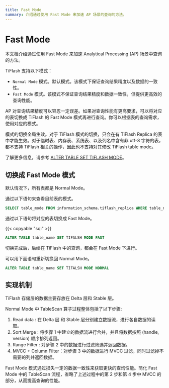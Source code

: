 ```yaml
---
title: Fast Mode
summary: 介绍通过使用 Fast Mode 来加速 AP 场景的查询的方法。
---
```


# Fast Mode

本文档介绍通过使用 Fast Mode 来加速 Analytical Processing (AP) 场景中查询的方法。

TiFlash 支持以下模式：

- `Normal Mode` 模式。默认模式。该模式下保证查询结果精度以及数据的一致性。
- `Fast Mode` 模式。该模式不保证查询结果精度和数据一致性，但提供更高效的查询性能。

AP 对查询结果精度可以容忍一定误差。如果对查询性能有更高要求，可以将对应的表切换成 TiFlash 的 Fast Mode 模式再进行查询。你可以根据表的查询需求，使用对应的模式。

模式的切换全局生效。对于 TiFlash 模式的切换，只会在有 TiFlash Replica 的表中才能生效。对于临时表、内存表、系统表、以及列名中含有非 utf-8 字符的表，都不支持 TiFlash 相关的操作，因此也不支持对其修改 TiFlash table mode。

了解更多信息，请参考 [ALTER TABLE SET TIFLASH MODE](/sql-statements/sql-statement-set-tiflash-mode.md)。

## 切换成 Fast Mode 模式

默认情况下，所有表都是 Normal Mode。

通过以下语句来查看目前表的模式。

```sql
SELECT table_mode FROM information_schema.tiflash_replica WHERE table_name = 'table_name' AND table_schema = 'database_name'
```

通过以下语句将对应的表切换成 Fast Mode。

{{< copyable "sql" >}}

```sql
ALTER TABLE table_name SET TIFALSH MODE FAST
```

切换完成后，后续在 TiFlash 中的查询，都会在 Fast Mode 下进行。

可以用下面语句重新切换回 Normal Mode。

```sql
ALTER TABLE table_name SET TIFALSH MODE NORMAL
```

## 实现机制

TiFlash 存储层的数据主要存放在 Delta 层和 Stable 层。

Normal Mode 中 TableScan 算子过程整体包括了以下步骤:

1. Read data : 在 Delta 层 和 Stable 层分别建立数据流，进行各自数据的读取。
2. Sort Merge : 将步骤 1 中建立的数据流进行合并，并且将数据按照 (handle, version) 顺序排列返回。
3. Range Filter : 对步骤 2 中的数据进行过滤筛选并返回数据。
4. MVCC + Column Filter：对步骤 3 中的数据进行 MVCC 过滤，同时过滤掉不需要的列并返回数据。

Fast Mode 模式通过损失一定的数据一致性来获取更快的查询性能。简化 Fast Mode 中的 TableScan 流程，省略了上述过程中的第 2 步和第 4 步中 MVCC 的部分，从而提高查询的性能。